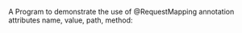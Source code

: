 A Program to demonstrate the use of @RequestMapping annotation attributes name, value, path, method: